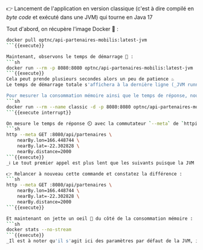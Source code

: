 👉 Lancement de l'application en version classique (c'est à dire compilé en _byte code_ et exécuté dans une JVM) qui tourne en Java 17

Tout d'abord, on récupère l'image Docker 🐳 : 
```sh
docker pull optnc/api-partenaires-mobilis:latest-jvm
```{{execute}}

Maintenant, observons le temps de démarrage 🧐 : 
```sh
docker run --rm -p 8080:8080 optnc/api-partenaires-mobilis:latest-jvm
```{{execute}}
Cela peut prende plusieurs secondes alors un peu de patience ♨️
Le temps de démarrage totale s'affichera à la dernière ligne (_JVM running for .._)

Pour mesurer la consommation mémoire ainsi que le temps de réponse, nous allons relancer l'application en _background_ (`-d`) :
```sh
docker run --rm --name classic -d -p 8080:8080 optnc/api-partenaires-mobilis:latest-jvm
```{{execute interrupt}}

On mesure le temps de réponse ⏲️ avec la commutateur `--meta` de `httpie` :
```sh
http --meta GET :8080/api/partenaires \
    nearBy.lon=166.448744 \
    nearBy.lat=-22.302828 \
    nearBy.distance=2000
```{{execute}}
_ℹ️ Le tout premier appel est plus lent que les suivants puisque la JVM compile le code en natif à la volée (**J**ust **I**n **T**ime / JIT) ce qui n'est pas généralement génant, mais pour du Serverless ça rajoute un délai suppémentaire en plus du démarrage de l'application._

👉 Relancer à nouveau cette commande et constatez la différence :
```sh
http --meta GET :8080/api/partenaires \
    nearBy.lon=166.448744 \
    nearBy.lat=-22.302828 \
    nearBy.distance=2000
```{{execute}}

Et maintenant on jette un oeil 👀 du côté de la consommation mémoire : 
```sh
docker stats --no-stream
```{{execute}}
_Il est à noter qu'il s'agit ici des paramètres par défaut de la JVM, il est possible de réduire la consommation mémoire avec le commutateur `-Xmx`, par défaut la contrainte est faible, du coup la JVM fait moins de libération mémoire pour favoriser le temps d'exécution._
